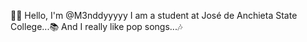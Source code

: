 
👋🏼 Hello, I'm @M3nddyyyyy
I am a student at José de Anchieta State College...📚
And I really like pop songs...🎶


